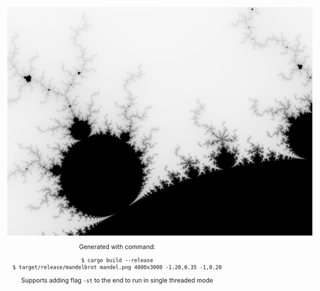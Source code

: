 <div style="text-align: center; width: 100%;">
    <div style='margin: 0 auto; width: 700px'  >
        <img src="https://raw.githubusercontent.com/gregoriB/mandelbrot-rust/master/mandel.png" alt="mandelbrot pattern"/>
    </div>

Generated with command:
````
$ cargo build --release
$ target/release/mandelbrot mandel.png 4000x3000 -1.20,0.35 -1,0.20
````

Supports adding flag `-st` to the end to run in single threaded mode
</div>
